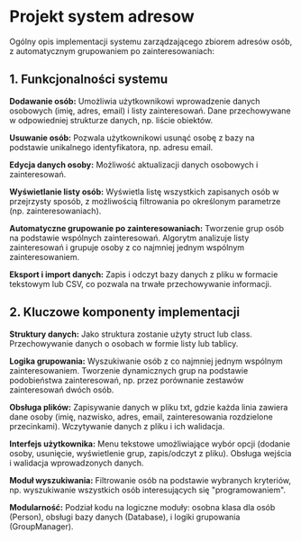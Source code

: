 # Projekt system adresow
Ogólny opis implementacji systemu zarządzającego zbiorem adresów osób, z automatycznym grupowaniem po zainteresowaniach:

## 1. Funkcjonalności systemu

**Dodawanie osób:**
Umożliwia użytkownikowi wprowadzenie danych osobowych (imię, adres, email) i listy zainteresowań.
Dane przechowywane w odpowiedniej strukturze danych, np. liście obiektów.

**Usuwanie osób:**
Pozwala użytkownikowi usunąć osobę z bazy na podstawie unikalnego identyfikatora, np. adresu email.

**Edycja danych osoby:**
Możliwość aktualizacji danych osobowych i zainteresowań.

**Wyświetlanie listy osób:**
Wyświetla listę wszystkich zapisanych osób w przejrzysty sposób, z możliwością filtrowania po określonym parametrze (np. zainteresowaniach).

**Automatyczne grupowanie po zainteresowaniach:**
Tworzenie grup osób na podstawie wspólnych zainteresowań.
Algorytm analizuje listy zainteresowań i grupuje osoby z co najmniej jednym wspólnym zainteresowaniem.

**Eksport i import danych:**
Zapis i odczyt bazy danych z pliku w formacie tekstowym lub CSV, co pozwala na trwałe przechowywanie informacji.

## 2. Kluczowe komponenty implementacji

**Struktury danych:**
Jako struktura zostanie użyty struct lub class.
Przechowywanie danych o osobach w formie listy lub tablicy.

**Logika grupowania:**
Wyszukiwanie osób z co najmniej jednym wspólnym zainteresowaniem.
Tworzenie dynamicznych grup na podstawie podobieństwa zainteresowań, np. przez porównanie zestawów zainteresowań dwóch osób.

**Obsługa plików:**
Zapisywanie danych w pliku txt, gdzie każda linia zawiera dane osoby (imię, nazwisko, adres, email, zainteresowania rozdzielone przecinkami).
Wczytywanie danych z pliku i ich walidacja.

**Interfejs użytkownika:**
Menu tekstowe umożliwiające wybór opcji (dodanie osoby, usunięcie, wyświetlenie grup, zapis/odczyt z pliku).
Obsługa wejścia i walidacja wprowadzonych danych.

**Moduł wyszukiwania:**
Filtrowanie osób na podstawie wybranych kryteriów, np. wyszukiwanie wszystkich osób interesujących się "programowaniem".

**Modularność:**
Podział kodu na logiczne moduły: osobna klasa dla osób (Person), obsługi bazy danych (Database), i logiki grupowania (GroupManager).
